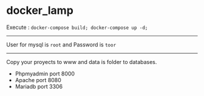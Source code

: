 # docker_lamp

Execute : `docker-compose build; docker-compose up -d;`

***

User for mysql is `root` and Password is `toor`

***

Copy your proyects to www and data is folder to databases.

- Phpmyadmin port 8000
- Apache port 8080
- Mariadb port 3306

